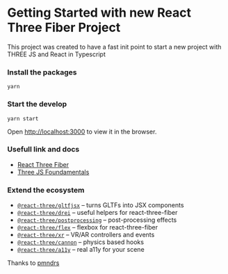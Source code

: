 # Getting Started with new React Three Fiber Project

This project was created to have a fast init point to start a new project with THREE JS and React in Typescript

### Install the packages

`yarn`

### Start the develop

`yarn start`

Open [http://localhost:3000](http://localhost:3000) to view it in the browser.

### Usefull link and docs

- [React Three Fiber](https://docs.pmnd.rs/react-three-fiber/getting-started/introduction)
- [Three JS Foundamentals](https://threejs.org/manual/#en/fundamentals)

### Extend the ecosystem

- [`@react-three/gltfjsx`](https://github.com/pmndrs/gltfjsx) &ndash; turns GLTFs into JSX components
- [`@react-three/drei`](https://github.com/pmndrs/drei) &ndash; useful helpers for react-three-fiber
- [`@react-three/postprocessing`](https://github.com/pmndrs/react-postprocessing) &ndash; post-processing effects
- [`@react-three/flex`](https://github.com/pmndrs/react-three-flex) &ndash; flexbox for react-three-fiber
- [`@react-three/xr`](https://github.com/pmndrs/react-xr) &ndash; VR/AR controllers and events
- [`@react-three/cannon`](https://github.com/pmndrs/use-cannon) &ndash; physics based hooks
- [`@react-three/a11y`](https://github.com/pmndrs/react-three-a11y) &ndash; real a11y for your scene

Thanks to [pmndrs](https://github.com/pmndrs)


